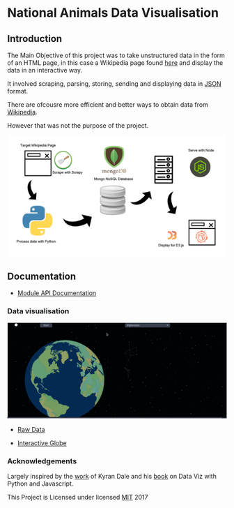 # National Animals Data Visualisation

## Introduction

The Main Objective of this project was to take unstructured data in the form of an HTML page, in this case a Wikipedia page found [here](https://en.wikipedia.org/wiki/List_of_national_animals) and display the data in an interactive way.

It involved scraping, parsing, storing, sending and displaying data in [JSON](https://www.json.org/) format.

There are ofcousre more efficient and better ways to obtain data from [Wikipedia](https://en.wikipedia.org/w/api.php?action=parse&page=Flag_of_Ireland&format=json).

However that was not the purpose of the project.

![tool-chain](static/info_national_animals.png)

## Documentation

- [Module API Documentation](https://github.com/harps116/national-animals-data-vis)

### Data visualisation

![spinning-globe](static/data_vis.gif)

- [Raw Data](https://raw.githubusercontent.com/harps116/national-animals/master/web_scraper/national_animals_map.topojson)

- [Interactive Globe](https://projects.codinglab.tech/national-animals-data-vis/)

### Acknowledgements

Largely inspired by the [work](https://www.kyrandale.com/categories/dataviz/) of Kyran Dale and his [book](https://www.amazon.com/Data-Visualization-Python-JavaScript-Transform/dp/1491920513) on Data Viz with Python and Javascript.

This Project is Licensed under
licensed [MIT](https://choosealicense.com/licenses/mit/) 2017
